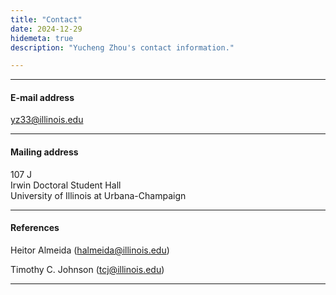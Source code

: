 ```yaml
---
title: "Contact"
date: 2024-12-29
hidemeta: true
description: "Yucheng Zhou's contact information."

---
```


---

#### E-mail address

yz33@illinois.edu

---

#### Mailing address

107 J  
Irwin Doctoral Student Hall  
University of Illinois at Urbana-Champaign

---


#### References

Heitor Almeida (halmeida@illinois.edu)

Timothy C. Johnson (tcj@illinois.edu)

---